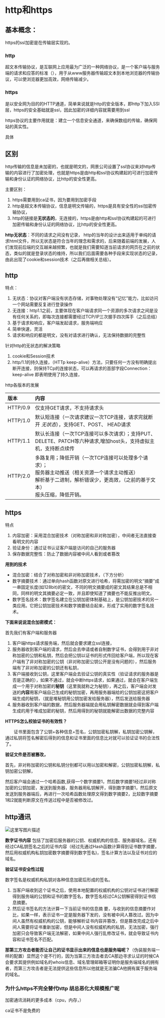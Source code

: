 # http和https

## 基本概念：

https的ssl加密是在传输层实现的。

### http

超文本传输协议，是互联网上应用最为广泛的一种网络协议，是一个客户端与服务端的请求和应答的标准（），用于从www服务器传输超文本到本地浏览器的传输协议，可以使浏览器更加高效，网络传输减少。

### https

是以安全网为目的的HTTP通道，简单来说就是http的安全版本，即http下加入SSl层，https的安全基础就是ssl，因此加密的详细内容就需要用到ssl

https协议的主要作用就是：建立一个信息安全通道，来确保数组的传输，确保网站的真实性。

具体



## 区别

http传输的信息是未加密的，也就是明文的，网景公司设置了ssl协议来对http传输的内容进行了加密处理，也就是https是由http和ssl协议构建起的可进行加密传输和身份认证的网络协议，比http的安全性更高。

主要区别：

1. https需要用到ca证书，因为要用到加密手段
2. http是超文本传输协议，信息是明文传输的，https是具有安全性的ssl加密传输协议，
3. http的链接是**无状态的**，无连接的，https是由http和ssl协议构建起的可进行加密传输和身份认证的网络协议，比http的安全性更高。

**http无状态**：不同的请求之间没有记录， http的当年的设计出来适用于单纯的请求html文件，所以无状态是符合当年的理念和需求的，后来随着前端的发展，人们发现前后端的交互越来越频繁，也就是我们需要知道当前请求的网页在之前的状态，类似的就是登录状态的维持，所以我们后面需要各种手段来实现状态的记录，由此出现了cookie和session技术（之后再做相关总结）。





## http

特点：

1. 无状态：协议对客户端没有状态存储，对事物处理没有“记忆”能力，比如访问一个网站需要反复进行登录操作
2. 无连接：http1.1之前，主要体现在客户端请求同一个资源的多次请求之间是没有任何关系的，即每次连接都需要经过TCP/IP三次握手四次挥手（之后总结）
3. 基于请求和响应，客户端发起请求，服务端响应
4. 简单快速，灵活
5. 请求和响应的都是明文，没有对请求进行确认，无法保持数据的完整性



针对http的无状态的解决策略

1. cookie和Session技术
2. http/1.1的持久连接，（HTTp keep-alive）方法，只要任何一方没有明确提出断开连接，则保持TCp的连接状态，可以再请求的首部字段Connection：keep-alive 即表明使用了持久连接，



http各版本的发展

| 版本     | 内容                                                         |
| :------- | :----------------------------------------------------------- |
| HTTP/0.9 | 仅支持GET请求，不支持请求头                                  |
| HTTP/1.0 | 默认短连接（一次请求建议一次TCP连接，请求完就断开 *无状态*），支持GET、POST、 HEAD请求 |
| HTTP/1.1 | 默认长连接（一次TCP连接可以多次请求）；支持PUT、DELETE、PATCH等六种请求,增加host头，支持虚拟主机，支持断点续传 |
| HTTP/2.0 | 多路复用；降低开销（一次TCP连接可以处理多个请求）；<br />服务器主动推送（相关资源一个请求主动推送）<br />解析基于二进制，解析错误少，更高效，（之前的基于文本）<br />报头压缩，降低开销。 |

## https

特点

1. 内容加密：采用混合加密技术（对称加密和非对称加密），中间者无法直接查看明文的内容
2. 验证身份：通过证书认证客户端是访问的自己的服务器
3. 保存数据完整性：防止了数据内容被中间人看到或者篡改



**用到的技术**

- 混合加密：结合了对称加密和非对称加密技术，（下方分析） 
- 数字摘要技术：通过单向hash函数对原文进行哈希，将需加密的明文“摘要”成一串固定长度(如128bit)的密文，不同的明文摘要成的密文其结果总是不相同，同样的明文其摘要必定一致，并且即使知道了摘要也不能反推出明文。
- 数字签名技术：数字签名建立在公钥加密体制基础上，是公钥加密技术的另一类应用。它把公钥加密技术和数字摘要结合起来，形成了实用的数字签名技术。



**下面来说说混合加密模式：**

首先我们有客户端和服务器

1. 客户端https请求服务端，然后就会要求建立ssl连接，
2. 服务器收到客户端的请求，然后会去申请或者自制数字证书，会得到用于非对称加密的公钥和私钥，然后会把公钥以证书的形式传回给客户端，所以现在客户端有了非对称加密的公钥（非对称加密公钥公开是没有问题的），然后服务端有了非对称加密的公钥还有私钥，
3. 客户端接收到公钥，这里客户端会去验证公钥的真实性（验证请求的服务器是否是正确的），如果不通过，就会中断https请求，如果通过，就会在客户端生成一个用于对称加密的**秘钥**（这里我就称之为秘钥），再之后，客户端会对发送的**内容**用客户端自己生成的秘钥加密，再用服务器端给的公钥加密这把客户端生成的秘钥，（就是堆秘钥用公钥加密发给服务器），然后发送给服务器
4. 服务器收到客户端的数据，然后服务器端就会用私钥解密数据就会得到客户端生成的用于堆成加密的秘钥，然后用得到的秘钥就能解密出数据的完整内容

**HTTPS怎么校验证书的有效性？**

　　证书里面包含了公钥+各种信息+签名，公钥加密私钥解，私钥加密公钥解，通过私钥将签名解密后得到的信息和证书里面的信息比对就可以验证证书的合法性了。



**验证文件是否被篡改，**

首先，非对称加密的公钥和私钥分别都可以用以加密和解密，公钥加密私钥解，私钥加密公钥解，

然后客户端会通过一个哈希函数,获得一个数字摘要1，然后数字摘要1经过非对称加密的公钥加密，发送到服务器，服务器用私钥解开，得到数字摘要1，然后原文发送到服务器端后，再进行一次哈希函数处理原文得到数字摘要2，比较数字摘要1和2就能判断原文在传送过程中是否被修改过。



## http通讯

![这里写图片描述](https://img-blog.csdn.net/20180719094756330?watermark/2/text/aHR0cHM6Ly9ibG9nLmNzZG4ubmV0L3hpYW9taW5nMTAwMDAx/font/5a6L5L2T/fontsize/400/fill/I0JBQkFCMA==/dissolve/70)

**数字证书内容**
包括了加密后服务器的公钥、权威机构的信息、服务器域名，还有经过CA私钥签名之后的证书内容（经过先通过Hash函数计算得到证书数字摘要，然后用权威机构私钥加密数字摘要得到数字签名)，签名计算方法以及证书对应的域名。

**验证证书安全性过程**

数字签名是权威机构私钥对各种信息加密后形成的签名。

1. 当客户端收到这个证书之后，使用本地配置的权威机构的公钥对证书进行解密得到服务端的公钥和证书的数字签名，数字签名经过CA公钥解密得到证书信息摘要。
2. 然后证书签名的方法计算一下当前证书的信息摘 要，与收到的信息摘要作对比，如果一样，表示证书一定是服务器下发的，没有被中间人篡改过。因为中间人虽然有权威机构的公钥，能够解析证书内容并篡改，但是篡改完成之后中间人需要将证书重新加密，但是中间人没有权威机构的私钥，无法加密，强行加密只会导致客户端无法解密，如果中间人强行乱修改证书，就会导致证书内容和证书签名不匹配。

**那第三方攻击者能否让自己的证书显示出来的信息也是服务端呢？**（伪装服务端一样的配置）显然这个是不行的，因为当第三方攻击者去CA那边寻求认证的时候CA会要求其提供例如域名的whois信息、域名管理邮箱等证明你是服务端域名的拥有者，而第三方攻击者是无法提供这些信息所以他就是无法骗CA他拥有属于服务端的域名。





### 为什么https不完全替代http 胡总恶化大规模推广呢

加密通讯消耗的更多成本（cpu，内存，）

ca证书不是免费的